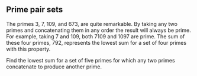 ## Prime pair sets

The primes $3$, $7$, $109$, and $673$, are quite remarkable. By taking any two primes and concatenating them in any order the result will always be prime. For example, taking $7$ and $109$, both $7109$ and $1097$ are prime. The sum of these four primes, $792$, represents the lowest sum for a set of four primes with this property.

Find the lowest sum for a set of five primes for which any two primes concatenate to produce another prime.
